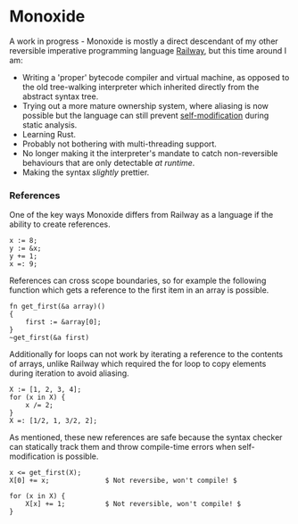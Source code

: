 # Monoxide

A work in progress - Monoxide is mostly a direct descendant of my other reversible imperative programming language [Railway](https://github.com/jndean/railway), but this time around I am:

- Writing a 'proper' bytecode compiler and virtual machine, as opposed to the old tree-walking interpreter which inherited directly from the abstract syntax tree.
- Trying out a more mature ownership system, where aliasing is now possible but the language can still prevent [self-modification](https://github.com/jndean/railway/wiki/Variables,-Data-and-Scope#self-modification-and-aliasing) during static analysis.
- Learning Rust.
- Probably not bothering with multi-threading support.
- No longer making it the interpreter's mandate to catch non-reversible behaviours that are only detectable *at runtime*.
- Making the syntax _slightly_ prettier.



### References

One of the key ways Monoxide differs from Railway as a language if the ability to create references.

```Monoxide
x := 8;
y := &x;
y += 1;
x =: 9;
```

References can cross scope boundaries, so for example the following function which gets a reference to the first item in an array is possible.

```Monoxide
fn get_first(&a array)() 
{
    first := &array[0];
} 
~get_first(&a first)
```

Additionally for loops can not work by iterating a reference to the contents of arrays, unlike Railway which required the for loop to copy elements during iteration to avoid aliasing.

```Monoxide
X := [1, 2, 3, 4];
for (x in X) {
    x /= 2;
}
X =: [1/2, 1, 3/2, 2];
```

As mentioned, these new references are safe because the syntax checker can statically track them and throw compile-time errors when self-modification is possible.

```Monoxide
x <= get_first(X);
X[0] += x;              $ Not reversibe, won't compile! $

for (x in X) {
    X[x] += 1;          $ Not reversible, won't compile! $ 
}
```





